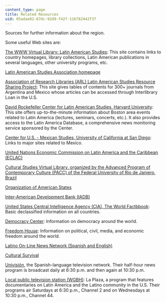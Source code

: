 ```yaml
---
content_type: page
title: Related Resources
uid: 05adae02-67dc-92d9-f42f-11b782442f37
---
```


Sources for further information about the region.

Some useful Web sites are:

[The WWW Virtual Library: Latin American Studies](http://www1.lanic.utexas.edu/las.html): This site contains links to country homepages, library collections, Latin American publications in several languages, other university programs, etc.

[Latin American Studies Association homepage](http://lasa.international.pitt.edu/)

[Association of Research Libraries (ARL) Latin American Studies Resource Sharing Project](http://lanic.utexas.edu/larrp/): This site gives tables of contents for 300+ journals from Argentina and Mexico whose articles can be accessed through Interlibrary Loan in the U.S.

[David Rockefeller Center for Latin American Studies, Harvard University](http://drclas.harvard.edu/): This site offers up-to-the-minute information about Boston area events related to Latin America (lectures, seminars, concerts, etc.). It also provides access to the Latin America Database, a comprehensive news monitoring service sponsored by the Center.

[Center for U.S. - Mexican Studies, University of California at San Diego](http://usmex.ucsd.edu/): Links to major sites related to Mexico.

[United Nations Economic Commission on Latin America and the Caribbean (ECLAC)](https://www.cepal.org/en)

[Cultural Studies Virtual Library, organized by the Advanced Program of Contemporary Culture (PACC) of the Federal University of Rio de Janiero, Brazil](http://www.bibvirtuais.ufrj.br/estudosculturais/index.php)

[Organization of American States](https://www.britannica.com/topic/Organization-of-American-States)

[Inter-American Development Bank (IADB)](http://www.iadb.org/)

[United States Central Intelligence Agency (CIA), The World Factbbook](https://www.cia.gov/library/publications/the-world-factbook/index.html): Basic declassified information on all countries.

[Democracy Center](http://www.democracyctr.org/): Information on democracy around the world.

[Freedom House](http://www.freedomhouse.org/): Information on political, civil, media, and economic freedom around the world.

[Latino On-Line News Network (Spanish and English)](http://ctlatinonews.com/)

[Cultural Survival](http://www.culturalsurvival.org/)

[Univisión](http://www.univision.com/portal.jhtml), the Spanish-language television network. Their half-hour news program is broadcast daily at 6:30 p.m. and then again at 10:30 p.m.

[Local public television station (WGBH)](https://forum-network.org/series/wgbh-boston-la-plaza/): La Plaza, a program that features documentaries on Latin America and the Latino community in the U.S. Their programs air Saturdays at 6:30 p.m., Channel 2 and on Wednesdays at 10:30 p.m., Channel 44.